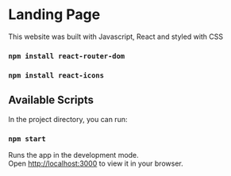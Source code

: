 # Landing Page

This website was built with Javascript, React and styled with CSS

### `npm install react-router-dom`
### `npm install react-icons`

## Available Scripts

In the project directory, you can run:

### `npm start`

Runs the app in the development mode.\
Open [http://localhost:3000](http://localhost:3000) to view it in your browser.